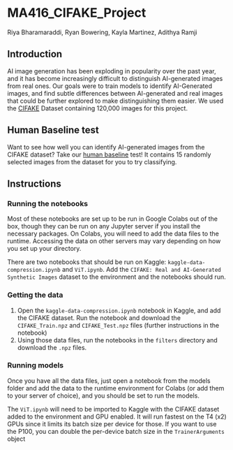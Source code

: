 # MA416_CIFAKE_Project
Riya Bharamaraddi, Ryan Bowering, Kayla Martinez, Adithya Ramji

## Introduction
AI image generation has been exploding in popularity over the past year, and it has become increasingly difficult to distinguish AI-generated images from real ones. Our goals were to train models to identify AI-Generated images, and find subtle differences between AI-generated and real images that could be further explored to make distinguishing them easier. We used the [CIFAKE](https://www.kaggle.com/datasets/birdy654/cifake-real-and-ai-generated-synthetic-images) Dataset containing 120,000 images for this project.

## Human Baseline test
Want to see how well you can identify AI-generated images from the CIFAKE dataset? Take our [human baseline](https://docs.google.com/forms/d/e/1FAIpQLSfF5GdTvXe9jbBRdy-UBmN0t7ICy4631gzULimW0ParjxaxZg/viewform) test! It contains 15 randomly selected images from the dataset for you to try classifying.

## Instructions

### Running the notebooks
Most of these notebooks are set up to be run in Google Colabs out of the box, though they can be run on any Jupyter server if you install the necessary packages. On Colabs, you will need to add the data files to the runtime. Accessing the data on other servers may vary depending on how you set up your directory.

There are two notebooks that should be run on Kaggle: `kaggle-data-compression.ipynb` and `ViT.ipynb`. Add the `CIFAKE: Real and AI-Generated Synthetic Images` dataset to the environment and the notebooks should run.

### Getting the data
1. Open the `kaggle-data-compression.ipynb` notebook in Kaggle, and add the CIFAKE dataset. Run the notebook and download the `CIFAKE_Train.npz` and `CIFAKE_Test.npz` files (further instructions in the notebook)
2. Using those data files, run the notebooks in the `filters` directory and download the `.npz` files.

### Running models
Once you have all the data files, just open a notebook from the models folder and add the data to the runtime environment for Colabs (or add them to your server of choice), and you should be set to run the models. 

The `ViT.ipynb` will need to be imported to Kaggle with the CIFAKE dataset added to the environment and GPU enabled. It will run fastest on the T4 (x2) GPUs since it limits its batch size per device for those. If you want to use the P100, you can double the per-device batch size in the `TrainerArguments` object
